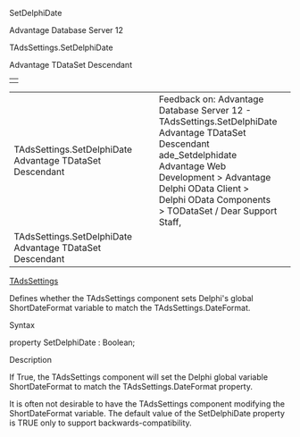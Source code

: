 SetDelphiDate




Advantage Database Server 12  

TAdsSettings.SetDelphiDate

Advantage TDataSet Descendant

|  |
| --- |
|  |

|  |  |  |  |  |
| --- | --- | --- | --- | --- |
| TAdsSettings.SetDelphiDate  Advantage TDataSet Descendant |  |  | Feedback on: Advantage Database Server 12 - TAdsSettings.SetDelphiDate Advantage TDataSet Descendant ade\_Setdelphidate Advantage Web Development > Advantage Delphi OData Client > Delphi OData Components > TODataSet / Dear Support Staff, |  |
| TAdsSettings.SetDelphiDate  Advantage TDataSet Descendant |  |  |  |  |

[TAdsSettings](ade_tadssettings_7.htm)

Defines whether the TAdsSettings component sets Delphi's global ShortDateFormat variable to match the TAdsSettings.DateFormat.

Syntax

property SetDelphiDate : Boolean;

Description

If True, the TAdsSettings component will set the Delphi global variable ShortDateFormat to match the TAdsSettings.DateFormat property.

It is often not desirable to have the TAdsSettings component modifying the ShortDateFormat variable. The default value of the SetDelphiDate property is TRUE only to support backwards-compatibility.